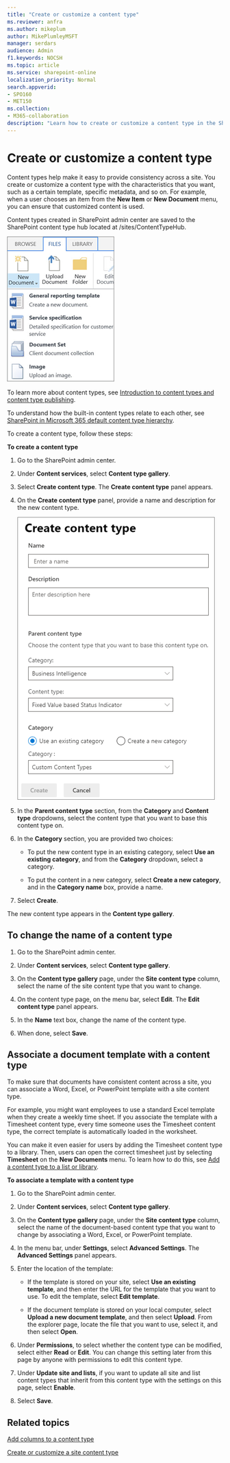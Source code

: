 ```yaml
---
title: "Create or customize a content type"
ms.reviewer: anfra
ms.author: mikeplum
author: MikePlumleyMSFT
manager: serdars
audience: Admin
f1.keywords: NOCSH
ms.topic: article
ms.service: sharepoint-online
localization_priority: Normal
search.appverid:
- SPO160
- MET150
ms.collection:  
- M365-collaboration
description: "Learn how to create or customize a content type in the SharePoint admin center."
---
```


# Create or customize a content type

Content types help make it easy to provide consistency across a site. You create or customize a content type with the characteristics that you want, such as a certain template, specific metadata, and so on. For example, when a user chooses an item from the **New Item** or **New Document** menu, you can ensure that customized content is used.

Content types created in SharePoint admin center are saved to the SharePoint content type hub located at /sites/ContentTypeHub.

![New Document Menu](media/new-document-menu.png)

To learn more about content types, see [Introduction to content types and content type publishing](https://support.microsoft.com/office/e1277a2e-a1e8-4473-9126-91a0647766e5).

To understand how the built-in content types relate to each other, see [SharePoint in Microsoft 365 default content type hierarchy](https://github.com/MicrosoftDocs/OfficeDocs-SharePoint/raw/live/SharePoint/SharePointOnline/spodownloads/sharepoint-default-content-types-hierarchy.pdf).

To create a content type, follow these steps:

**To create a content type**

1. Go to the SharePoint admin center.

2. Under **Content services**, select **Content type gallery**.

3. Select **Create content type**. The **Create content type** panel appears.

4. On the **Create content type** panel, provide a name and description for the new content type.

    ![Create content type](media/create-content-type.png)

5. In the **Parent content type** section, from the **Category** and **Content type** dropdowns, select the content type that you want to base this content type on.

6. In the **Category** section, you are provided two choices:

    - To put the new content type in an existing category, select **Use an existing category**, and from the **Category** dropdown, select a category.
    
    - To put the content in a new category, select **Create a new category**, and in the **Category name** box, provide a name. 

7. Select **Create**.

The new content type appears in the **Content type gallery**.

## To change the name of a content type

1. Go to the SharePoint admin center.

2. Under **Content services**, select **Content type gallery**.

3. On the **Content type gallery** page, under the **Site content type** column, select the name of the site content type that you want to change.

4. On the content type page, on the menu bar, select **Edit**. The **Edit content type** panel appears.

5. In the **Name** text box, change the name of the content type.

6. When done, select **Save**.

## Associate a document template with a content type

To make sure that documents have consistent content across a site, you can associate a Word, Excel, or PowerPoint template with a site content type.

For example, you might want employees to use a standard Excel template when they create a weekly time sheet. If you associate the template with a Timesheet content type, every time someone uses the Timesheet content type, the correct template is automatically loaded in the worksheet.

You can make it even easier for users by adding the Timesheet content type to a library. Then, users can open the correct timesheet just by selecting **Timesheet** on the **New Documents** menu. To learn how to do this, see [Add a content type to a list or library](https://support.microsoft.com/office/917366ae-f7a2-47ad-87a5-9689a1884e60).

**To associate a template with a content type**

1. Go to the SharePoint admin center.

2. Under **Content services**, select **Content type gallery**.

3. On the **Content type gallery** page, under the **Site content type** column, select the name of the  document-based content type that you want to change by associating a Word, Excel, or PowerPoint template.

4. In the menu bar, under **Settings**, select **Advanced Settings**. The **Advanced Settings** panel appears.

5. Enter the location of the template:

    - If the template is stored on your site, select **Use an existing template**, and then enter the URL for the template that you want to use. To edit the template, select **Edit template**.

    - If the document template is stored on your local computer, select **Upload a new document template**, and then select **Upload**. From the explorer page, locate the file that you want to use, select it, and then select **Open**.

6. Under **Permissions**, to select whether the content type can be modified, select either **Read** or **Edit**. You can change this setting later from this page by anyone with permissions to edit this content type.

7. Under **Update site and lists**, if you want to update all site and list content types that inherit from this content type with the settings on this page, select **Enable**.

8. Select **Save**.

## Related topics

[Add columns to a content type](add-columns-content-type.md)

[Create or customize a site content type](https://support.microsoft.com/office/27eb6551-9867-4201-a819-620c5658a60f)
